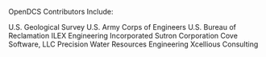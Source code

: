 OpenDCS Contributors Include:

U.S. Geological Survey
U.S. Army Corps of Engineers
U.S. Bureau of Reclamation
ILEX Engineering Incorporated
Sutron Corporation
Cove Software, LLC
Precision Water Resources Engineering
Xcellious Consulting